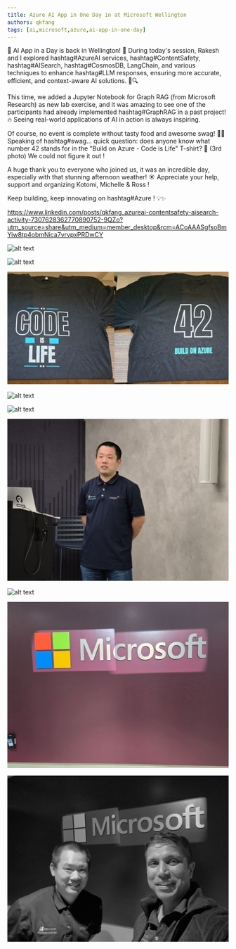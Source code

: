 ```yaml
---
title: Azure AI App in One Day in at Microsoft Wellington
authors: qkfang
tags: [ai,microsoft,azure,ai-app-in-one-day]
---
```



🚀 AI App in a Day is back in Wellington! 🌿 During today's session, Rakesh and I explored hashtag#AzureAI services, hashtag#ContentSafety, hashtag#AISearch, hashtag#CosmosDB, LangChain, and various techniques to enhance hashtag#LLM responses, ensuring more accurate, efficient, and context-aware AI solutions. 🚀🔍

This time, we added a Jupyter Notebook for Graph RAG (from Microsoft Research) as new lab exercise, and it was amazing to see one of the participants had already implemented hashtag#GraphRAG in a past project! 🔥 Seeing real-world applications of AI in action is always inspiring.

Of course, no event is complete without tasty food and awesome swag! 🍕👕 Speaking of hashtag#swag… quick question: does anyone know what number 42 stands for in the "Build on Azure - Code is Life" T-shirt? 🤔 (3rd photo) We could not figure it out !

A huge thank you to everyone who joined us, it was an incredible day, especially with that stunning afternoon weather! ☀️ Appreciate your help, support and organizing Kotomi, Michelle & Ross !

Keep building, keep innovating on hashtag#Azure ! 💡✨


https://www.linkedin.com/posts/qkfang_azureai-contentsafety-aisearch-activity-7307628362770890752-9QZo?utm_source=share&utm_medium=member_desktop&rcm=ACoAAASgfsoBmYiw8tp4obmNica7vrvpxPRDwCY


![alt text](images\2025-03-18-azure-ai-app-in-one-day-wellington-1.png)

![alt text](images\2025-03-18-azure-ai-app-in-one-day-wellington-2.png)

![alt text](images\2025-03-18-azure-ai-app-in-one-day-wellington-3.png)

![alt text](images\2025-03-18-azure-ai-app-in-one-day-wellington-4.png)

![alt text](images\2025-03-18-azure-ai-app-in-one-day-wellington-5.png)

![alt text](images\2025-03-18-azure-ai-app-in-one-day-wellington-6.png)

![alt text](images\2025-03-18-azure-ai-app-in-one-day-wellington-7.png)

![alt text](images\2025-03-18-azure-ai-app-in-one-day-wellington-8.png)

![alt text](images\2025-03-18-azure-ai-app-in-one-day-wellington-9.png)
